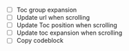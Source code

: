 - [ ] Toc group expansion
- [ ] Update url when scrolling
- [ ] Update Toc position when scrolling
- [ ] Update toc expansion when scrolling
- [ ] Copy codeblock